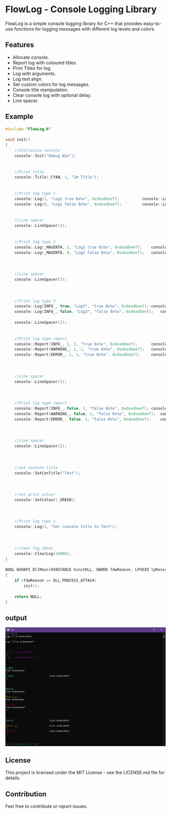 # FlowLog - Console Logging Library

FlowLog is a simple console logging library for C++ that provides easy-to-use functions for logging messages with different log levels and colors.

## Features

- Allocate console.
- Report log with coloured titles.
- Print Titles for log.
- Log with arguments.
- Log text align.
- Set custom colors for log messages.
- Console title manipulation.
- Clear console log with optional delay.
- Line spacer.

## Example

```cpp
#include "FlowLog.h"

void init()
{
	//Initialize console
	console::Init("Debug Win");


	//Print title
	console::Title(_CYAN, 1, "Im Title");


	//Print log type 1
	console::Log(1, "Log1 true 0x%x", 0xdeadbeef);			console::Log(1, " <");		//Where it ends
	console::Log(0, "Log1 false 0x%x", 0xdeadbeef);			console::Log(1, " <");


	//Line spacer
	console::LineSpacer(3);


	//Print log type 2
	console::Log(_MAGENTA, 1, "Log2 true 0x%x", 0xdeadbeef);	console::Log(1, " <");
	console::Log(_MAGENTA, 0, "Log2 false 0x%x", 0xdeadbeef);	console::Log(1, " <");



	//Line spacer
	console::LineSpacer(3);



	//Print log type 3
	console::Log(INFO_, true, "Log3", "true 0x%x", 0xdeadbeef);	console::Log(1, " <");
	console::Log(INFO_, false, "Log3", "false 0x%x", 0xdeadbeef);	console::Log(1, " <");

	console::LineSpacer(3);


	//Print log type report
	console::Report(INFO_, 1, 1, "true 0x%x", 0xdeadbeef);		console::Log(1, " <");
	console::Report(WARNING_, 1, 1, "true 0x%x", 0xdeadbeef);	console::Log(1, " <");
	console::Report(ERROR_, 1, 1, "true 0x%x", 0xdeadbeef);		console::Log(1, " <");



	//Line spacer
	console::LineSpacer(3);



	//Print log type report
	console::Report(INFO_, false, 1, "false 0x%x", 0xdeadbeef);	console::Log(1, " <");
	console::Report(WARNING_, false, 1, "false 0x%x", 0xdeadbeef);	console::Log(1, " <");
	console::Report(ERROR_, false, 1, "false 0x%x", 0xdeadbeef);	console::Log(1, " <");



	//Line spacer
	console::LineSpacer(3);



	//set console title
	console::SetConTitle("Test");



	//set print colour
	console::SetColour(_GREEN);



	//Print log type 1
	console::Log(1, "Set console title to Test");



	//clear log 10sec
	console::ClearLog(10000);
}

BOOL WINAPI DllMain(HINSTANCE hinstDLL, DWORD fdwReason, LPVOID lpReserved)
{
	if (fdwReason == DLL_PROCESS_ATTACH)
		init();

	return NULL;
}

```

## output
![image](https://github.com/Flow512/Flow-Log/blob/main/img/image.png?raw=true)

## License
This project is licensed under the MIT License - see the LICENSE.md file for details.

## Contribution
Feel free to contribute or report issues.
